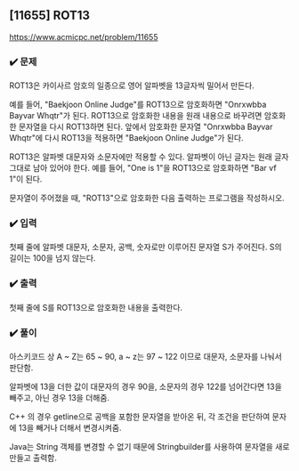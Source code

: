 ## [11655] ROT13
https://www.acmicpc.net/problem/11655

### ✔️ 문제
ROT13은 카이사르 암호의 일종으로 영어 알파벳을 13글자씩 밀어서 만든다.

예를 들어, "Baekjoon Online Judge"를 ROT13으로 암호화하면 "Onrxwbba Bayvar Whqtr"가 된다. ROT13으로 암호화한 내용을 원래 내용으로 바꾸려면 암호화한 문자열을 다시 ROT13하면 된다. 앞에서 암호화한 문자열 "Onrxwbba Bayvar Whqtr"에 다시 ROT13을 적용하면 "Baekjoon Online Judge"가 된다.

ROT13은 알파벳 대문자와 소문자에만 적용할 수 있다. 알파벳이 아닌 글자는 원래 글자 그대로 남아 있어야 한다. 예를 들어, "One is 1"을 ROT13으로 암호화하면 "Bar vf 1"이 된다.

문자열이 주어졌을 때, "ROT13"으로 암호화한 다음 출력하는 프로그램을 작성하시오.

### ✔️ 입력
첫째 줄에 알파벳 대문자, 소문자, 공백, 숫자로만 이루어진 문자열 S가 주어진다. S의 길이는 100을 넘지 않는다.

### ✔️ 출력
첫째 줄에 S를 ROT13으로 암호화한 내용을 출력한다.

### ✔️ 풀이
아스키코드 상 A ~ Z는 65 ~ 90, a ~ z는 97 ~ 122 이므로 대문자, 소문자를 나눠서 판단함.

알파벳에 13을 더한 값이 대문자의 경우 90을, 소문자의 경우 122를 넘어간다면 13을 빼주고, 아닌 경우 13을 더해줌.

C++ 의 경우 getline으로 공백을 포함한 문자열을 받아온 뒤, 각 조건을 판단하여 문자에 13을 빼거나 더해서 변경시켜줌.

Java는 String 객체를 변경할 수 없기 때문에 Stringbuilder를 사용하여 문자열을 새로 만들고 출력함.
